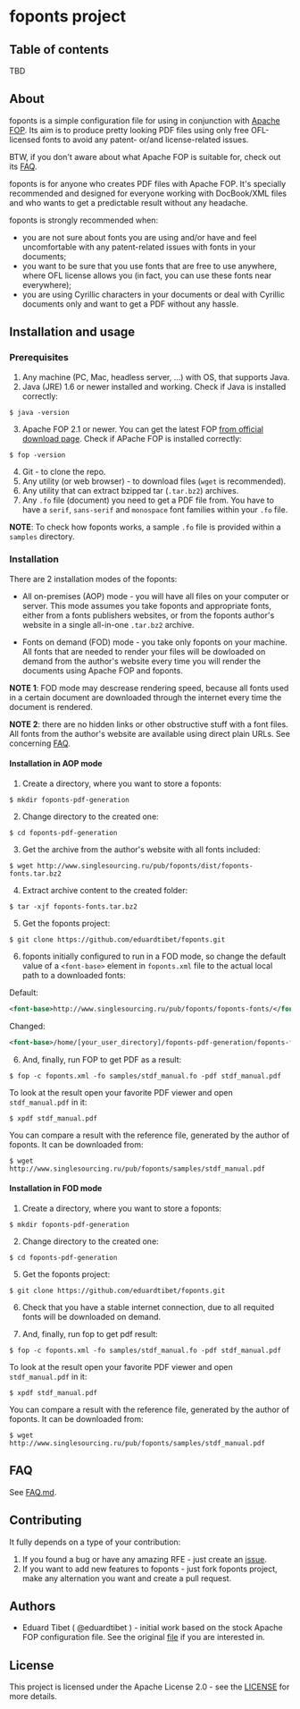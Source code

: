 # foponts project

## Table of contents

TBD

## About

foponts is a simple configuration file for using in conjunction with [Apache FOP](https://xmlgraphics.apache.org/fop). Its aim is to produce pretty looking PDF files using only free OFL-licensed fonts to avoid any patent- or/and license-related issues.

BTW, if you don't aware about what Apache FOP is suitable for, check out its [FAQ](https://xmlgraphics.apache.org/fop/faq.html).

foponts is for anyone who creates PDF files with Apache FOP. It's specially recommended and designed for everyone working with DocBook/XML files and who wants to get a predictable result without any headache.

foponts is strongly recommended when:
- you are not sure about fonts you are using and/or have and feel uncomfortable with any patent-related issues with fonts in your documents;
- you want to be sure that you use fonts that are free to use anywhere, where OFL license allows you (in fact, you can use these fonts near everywhere);
- you are using Cyrillic characters in your documents or deal with Cyrillic documents only and want to get a PDF without any hassle.


## Installation and usage

### Prerequisites

1. Any machine (PC, Mac, headless server, ...) with OS, that supports Java.
2. Java (JRE) 1.6 or newer installed and working. Check if Java is installed correctly:

```
$ java -version
```

3. Apache FOP 2.1 or newer. You can get the latest FOP [from official download page](https://xmlgraphics.apache.org/fop/download.html). Check if APache FOP is installed correctly:

```
$ fop -version
```

4. Git - to clone the repo.
5. Any utility (or web browser) - to download files (`wget` is recommended).
6. Any utility that can extract bzipped tar (`.tar.bz2`) archives.
7. Any `.fo` file (document) you need to get a PDF file from. You have to have a `serif`, `sans-serif` and `monospace` font families within your `.fo` file.

**NOTE**: To check how foponts works, a sample `.fo` file is provided within a `samples` directory.

### Installation

There are 2 installation modes of the foponts:

 - All on-premises (AOP) mode - you will have all files on your computer or server. This mode assumes you take foponts and appropriate fonts, either from a fonts publishers websites, or from the foponts author's website in a single all-in-one `.tar.bz2` archive.

 - Fonts on demand (FOD) mode - you take only foponts on your machine. All fonts that are needed to render your files will be dowloaded on demand from the author's website every time you will render the documents using Apache FOP and foponts.
 
**NOTE 1**: FOD mode may descrease rendering speed, because all fonts used in a certain document are downloaded through the internet every time the document is rendered.

**NOTE 2**: there are no hidden links or other obstructive stuff with a font files. All fonts from the author's website are available using direct plain URLs. See concerning [FAQ](FAQ.md#im-scared-about-downloading-fonts-from-the-authors-website-it-can-be-a-fraud).

#### Installation in AOP mode

1. Create a directory, where you want to store a foponts:

```
$ mkdir foponts-pdf-generation
```

2. Change directory to the created one:

```
$ cd foponts-pdf-generation
```

3. Get the archive from the author's website with all fonts included:

```
$ wget http://www.singlesourcing.ru/pub/foponts/dist/foponts-fonts.tar.bz2
```


4. Extract archive content to the created folder:

```
$ tar -xjf foponts-fonts.tar.bz2
```

5. Get the foponts project:

```
$ git clone https://github.com/eduardtibet/foponts.git
```

6. foponts initially configured to run in a FOD mode, so change the default value of a `<font-base>` element in `foponts.xml` file to the actual local path to a downloaded fonts:

Default:

```xml
<font-base>http://www.singlesourcing.ru/pub/foponts/foponts-fonts/</font-base>
```

Changed:
```xml
<font-base>/home/[your_user_directory]/foponts-pdf-generation/foponts-fonts/</font-base>
```

6. And, finally, run FOP to get PDF as a result:

```
$ fop -c foponts.xml -fo samples/stdf_manual.fo -pdf stdf_manual.pdf
```

To look at the result open your favorite PDF viewer and open `stdf_manual.pdf` in it:

```
$ xpdf stdf_manual.pdf
```

You can compare a result with the reference file, generated by the author of foponts. It can be downloaded from:

```
$ wget http://www.singlesourcing.ru/pub/foponts/samples/stdf_manual.pdf
```

#### Installation in FOD mode

1. Create a directory, where you want to store a foponts:

```
$ mkdir foponts-pdf-generation
```

2. Change directory to the created one:

```
$ cd foponts-pdf-generation
```

5. Get the foponts project:

```
$ git clone https://github.com/eduardtibet/foponts.git
```

6. Check that you have a stable internet connection, due to all requited fonts will be downloaded on demand.

7. And, finally, run fop to get pdf result:

```
$ fop -c foponts.xml -fo samples/stdf_manual.fo -pdf stdf_manual.pdf
```

To look at the result open your favorite PDF viewer and open `stdf_manual.pdf` in it:

```
$ xpdf stdf_manual.pdf
```

You can compare a result with the reference file, generated by the author of foponts. It can be downloaded from:

```
$ wget http://www.singlesourcing.ru/pub/foponts/samples/stdf_manual.pdf
```

## FAQ

See [FAQ.md](FAQ.md).

## Contributing

It fully depends on a type of your contribution:

1. If you found a bug or have any amazing RFE - just create an [issue](https://github.com/eduardtibet/foponts/issues). 
2. If you want to add new features to foponts - just fork foponts project, make any alternation you want and create a pull request.


## Authors

* Eduard Tibet ( @eduardtibet ) - initial work based on the stock Apache FOP configuration file. See the original [file](http://svn.apache.org/viewvc/xmlgraphics/fop/tags/fop-2_1/conf/fop.xconf) if you are interested in.

## License

This project is licensed under the Apache License 2.0 - see the [LICENSE](LICENSE) for more details.
